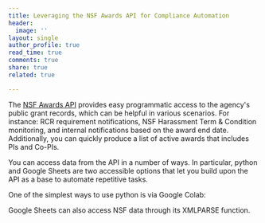 ```yaml
---
title: Leveraging the NSF Awards API for Compliance Automation
header:
  image: ''
layout: single
author_profile: true
read_time: true
comments: true
share: true
related: true

---
```

The [NSF Awards API](https://www.research.gov/common/webapi/awardapisearch-v1.htm) provides easy programmatic access to the agency's public grant records, which can be helpful in various scenarios. For instance: RCR requirement notifications, NSF Harassment Term & Condition monitoring, and internal notifications based on the award end date. Additionally, you can quickly produce a list of active awards that includes PIs and Co-PIs.

You can access data from the API in a number of ways. In particular, python and Google Sheets are two accessible options that let you build upon the API as a base to automate repetitive tasks.

One of the simplest ways to use python is via Google Colab:

Google Sheets can also access NSF data through its XMLPARSE function.